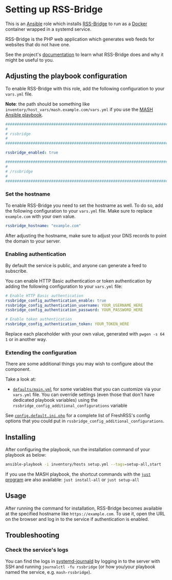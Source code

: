 <!--
SPDX-FileCopyrightText: 2020 - 2024 MDAD project contributors
SPDX-FileCopyrightText: 2020 - 2024 Slavi Pantaleev
SPDX-FileCopyrightText: 2020 Aaron Raimist
SPDX-FileCopyrightText: 2020 Chris van Dijk
SPDX-FileCopyrightText: 2020 Dominik Zajac
SPDX-FileCopyrightText: 2020 Mickaël Cornière
SPDX-FileCopyrightText: 2022 François Darveau
SPDX-FileCopyrightText: 2022 Julian Foad
SPDX-FileCopyrightText: 2022 Warren Bailey
SPDX-FileCopyrightText: 2023 Antonis Christofides
SPDX-FileCopyrightText: 2023 Felix Stupp
SPDX-FileCopyrightText: 2023 Pierre 'McFly' Marty
SPDX-FileCopyrightText: 2024 - 2025 Suguru Hirahara

SPDX-License-Identifier: AGPL-3.0-or-later
-->

# Setting up RSS-Bridge

This is an [Ansible](https://www.ansible.com/) role which installs [RSS-Bridge](https://rss-bridge.org/bridge01/) to run as a [Docker](https://www.docker.com/) container wrapped in a systemd service.

RSS-Bridge is the PHP web application which generates web feeds for websites that do not have one.

See the project's [documentation](https://rss-bridge.github.io/rss-bridge/) to learn what RSS-Bridge does and why it might be useful to you.

## Adjusting the playbook configuration

To enable RSS-Bridge with this role, add the following configuration to your `vars.yml` file.

**Note**: the path should be something like `inventory/host_vars/mash.example.com/vars.yml` if you use the [MASH Ansible playbook](https://github.com/mother-of-all-self-hosting/mash-playbook).

```yaml
########################################################################
#                                                                      #
# rssbridge                                                            #
#                                                                      #
########################################################################

rssbridge_enabled: true

########################################################################
#                                                                      #
# /rssbridge                                                           #
#                                                                      #
########################################################################
```

### Set the hostname

To enable RSS-Bridge you need to set the hostname as well. To do so, add the following configuration to your `vars.yml` file. Make sure to replace `example.com` with your own value.

```yaml
rssbridge_hostname: "example.com"
```

After adjusting the hostname, make sure to adjust your DNS records to point the domain to your server.

### Enabling authentication

By default the service is public, and anyone can generate a feed to subscribe.

You can enable HTTP Basic authentication or token authentication by adding the following configuration to your `vars.yml` file:

```yaml
# Enable HTTP Basic authentication
rssbridge_config_authentication_enable: true
rssbridge_config_authentication_username: YOUR_USERNAME_HERE
rssbridge_config_authentication_password: YOUR_PASSWORD_HERE

# Enable token authentication
rssbridge_config_authentication_token: YOUR_TOKEN_HERE
```

Replace each placeholder with your own value, generated with `pwgen -s 64 1` or in another way.

### Extending the configuration

There are some additional things you may wish to configure about the component.

Take a look at:

- [`defaults/main.yml`](../defaults/main.yml) for some variables that you can customize via your `vars.yml` file. You can override settings (even those that don't have dedicated playbook variables) using the `rssbridge_config_additional_configurations` variable

See [`config.default.ini.php`](https://raw.githubusercontent.com/RSS-Bridge/rss-bridge/refs/heads/master/config.default.ini.php) for a complete list of FreshRSS's config options that you could put in `rssbridge_config_additional_configurations`.

## Installing

After configuring the playbook, run the installation command of your playbook as below:

```sh
ansible-playbook -i inventory/hosts setup.yml --tags=setup-all,start
```

If you use the MASH playbook, the shortcut commands with the [`just` program](https://github.com/mother-of-all-self-hosting/mash-playbook/blob/main/docs/just.md) are also available: `just install-all` or `just setup-all`

## Usage

After running the command for installation, RSS-Bridge becomes available at the specified hostname like `https://example.com`. To use it, open the URL on the browser and log in to the service if authentication is enabled.

## Troubleshooting

### Check the service's logs

You can find the logs in [systemd-journald](https://www.freedesktop.org/software/systemd/man/systemd-journald.service.html) by logging in to the server with SSH and running `journalctl -fu rssbridge` (or how you/your playbook named the service, e.g. `mash-rssbridge`).

